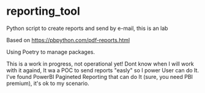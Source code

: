 # reporting_tool
Python script to create reports and send by e-mail, this is an lab

Based on https://pbpython.com/pdf-reports.html

Using Poetry to manage packages.

This is a work in progress, not operational yet!
Dont know when I will work with it againd, It wa a POC to send reports "easly" so I power User can do It. I've found PowerBI Pagineted Reporting that can do It (sure, you need PBI premium), it's ok to my scenario. 

